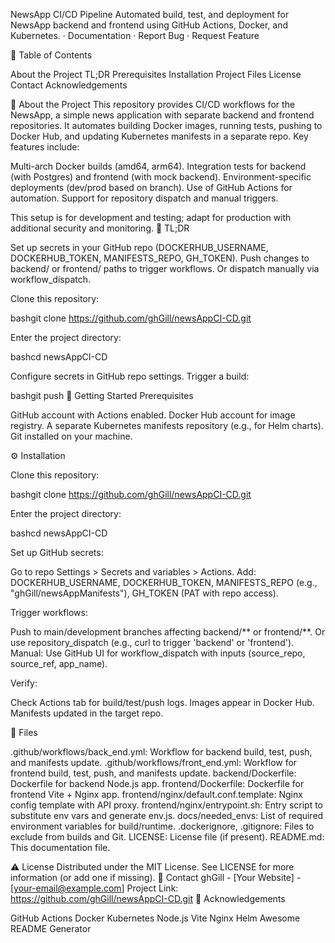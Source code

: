 NewsApp CI/CD Pipeline
Automated build, test, and deployment for NewsApp backend and frontend using GitHub Actions, Docker, and Kubernetes.
  ·   Documentation   ·   Report Bug   ·   Request Feature  

:notebook_with_decorative_cover: Table of Contents

About the Project
TL;DR
Prerequisites
Installation
Project Files
License
Contact
Acknowledgements

:star2: About the Project
This repository provides CI/CD workflows for the NewsApp, a simple news application with separate backend and frontend repositories. It automates building Docker images, running tests, pushing to Docker Hub, and updating Kubernetes manifests in a separate repo. Key features include:

Multi-arch Docker builds (amd64, arm64).
Integration tests for backend (with Postgres) and frontend (with mock backend).
Environment-specific deployments (dev/prod based on branch).
Use of GitHub Actions for automation.
Support for repository dispatch and manual triggers.

This setup is for development and testing; adapt for production with additional security and monitoring.
:rocket: TL;DR

Set up secrets in your GitHub repo (DOCKERHUB_USERNAME, DOCKERHUB_TOKEN, MANIFESTS_REPO, GH_TOKEN).
Push changes to backend/ or frontend/ paths to trigger workflows.
Or dispatch manually via workflow_dispatch.


Clone this repository:

bashgit clone https://github.com/ghGill/newsAppCI-CD.git

Enter the project directory:

bashcd newsAppCI-CD

Configure secrets in GitHub repo settings.
Trigger a build:

bashgit push
:toolbox: Getting Started
Prerequisites

GitHub account with Actions enabled.
Docker Hub account for image registry.
A separate Kubernetes manifests repository (e.g., for Helm charts).
Git installed on your machine.

:gear: Installation

Clone this repository:

bashgit clone https://github.com/ghGill/newsAppCI-CD.git

Enter the project directory:

bashcd newsAppCI-CD

Set up GitHub secrets:

Go to repo Settings > Secrets and variables > Actions.
Add: DOCKERHUB_USERNAME, DOCKERHUB_TOKEN, MANIFESTS_REPO (e.g., "ghGill/newsAppManifests"), GH_TOKEN (PAT with repo access).


Trigger workflows:

Push to main/development branches affecting backend/** or frontend/**.
Or use repository_dispatch (e.g., curl to trigger 'backend' or 'frontend').
Manual: Use GitHub UI for workflow_dispatch with inputs (source_repo, source_ref, app_name).


Verify:

Check Actions tab for build/test/push logs.
Images appear in Docker Hub.
Manifests updated in the target repo.



:open_file_folder: Files

.github/workflows/back_end.yml: Workflow for backend build, test, push, and manifests update.
.github/workflows/front_end.yml: Workflow for frontend build, test, push, and manifests update.
backend/Dockerfile: Dockerfile for backend Node.js app.
frontend/Dockerfile: Dockerfile for frontend Vite + Nginx app.
frontend/nginx/default.conf.template: Nginx config template with API proxy.
frontend/nginx/entrypoint.sh: Entry script to substitute env vars and generate env.js.
docs/needed_envs: List of required environment variables for build/runtime.
.dockerignore, .gitignore: Files to exclude from builds and Git.
LICENSE: License file (if present).
README.md: This documentation file.

:warning: License
Distributed under the MIT License. See LICENSE for more information (or add one if missing).
:handshake: Contact
ghGill - [Your Website] - [your-email@example.com]
Project Link: https://github.com/ghGill/newsAppCI-CD.git
:gem: Acknowledgements

GitHub Actions
Docker
Kubernetes
Node.js
Vite
Nginx
Helm
Awesome README Generator